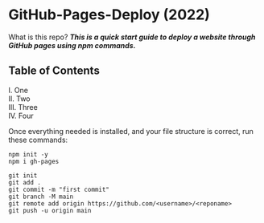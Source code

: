 # GitHub-Pages-Deploy (2022)

What is this repo? ***This is a quick start guide to deploy a website through GitHub pages using npm commands.***

## Table of Contents
I. One <br>
II. Two <br>
III. Three <br>
IV. Four <br>

Once everything needed is installed, and your file structure is correct,
run these commands:
```
npm init -y
npm i gh-pages
```

```
git init
git add .
git commit -m "first commit"
git branch -M main
git remote add origin https://github.com/<username>/<reponame>
git push -u origin main
```
